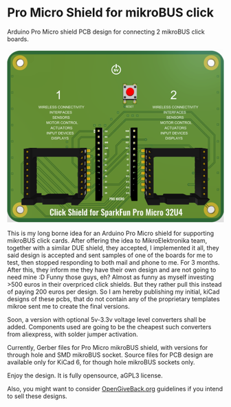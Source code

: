 # Pro Micro Shield for mikroBUS click
Arduino Pro Micro shield PCB design for connecting 2 mikroBUS click boards.

![Pro Micro Shield for mikroBUS illustration](./ProMicro32U4mikroBUSShield.png)

This is my long borne idea for an Arduino Pro Micro shield for supporting mikroBUS click cards.
After offering the idea to MikroElektronika team, together with a similar DUE shield, they accepted, I implemented it all, they said design is accepted and sent samples of one of the boards for me to test, then stopped responding to both mail and phone to me. For 3 months. After this, they inform me they have their own design and are not going to need mine :D Funny those guys, eh? Almost as funny as myself investing >500 euros in their overpriced click shields. But they rather pull this instead of paying 200 euros per design.
So I am hereby publishing my initial, kiCad designs of these pcbs, that do not contain any of the proprietary templates mikroe sent me to create the final versions.

Soon, a version with optional 5v-3.3v voltage level converters shall be added. Components used are going to be the cheapest such converters from aliexpress, with solder jumper activation.

Currently, Gerber files for Pro Micro mikroBUS shield, with versions for through hole and SMD mikroBUS socket.
Source files for PCB design are available only for KiCad 6, for though hole mikroBUS sockets only.

Enjoy the design. It is fully opensource, aGPL3 license.

Also, you might want to consider [OpenGiveBack.org](https://opengiveback.org/) guidelines if you intend to sell these designs.
